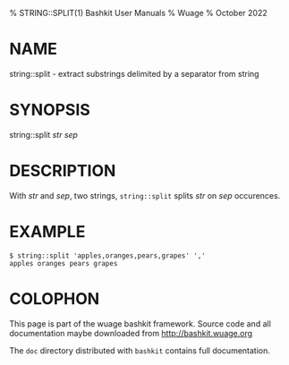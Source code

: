 % STRING::SPLIT(1) Bashkit User Manuals
% Wuage
% October 2022

# NAME

string::split - extract substrings delimited by a separator from string

# SYNOPSIS

string::split *str* *sep*

# DESCRIPTION

With *str* and *sep*, two strings, `string::split`
splits *str* on *sep* occurences.

# EXAMPLE

    $ string::split 'apples,oranges,pears,grapes' ','
    apples oranges pears grapes

# COLOPHON
This page is part of the wuage bashkit framework. Source code and all
documentation maybe downloaded from <http://bashkit.wuage.org>

The `doc` directory distributed with `bashkit` contains full documentation.
